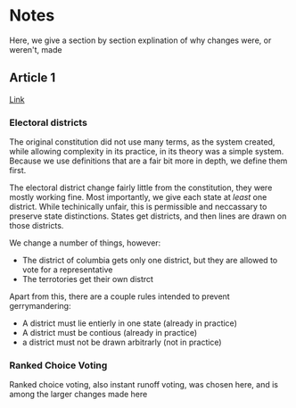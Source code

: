 # Notes 

Here, we give a section by section explination of why changes were, or weren't, made

## Article 1

[Link](../text/articles/art01.md)

### Electoral districts 
The original constitution did not use many terms, as the system created, while allowing complexity in its practice, in its theory was a simple system.
Because we use definitions that are a fair bit more in depth, we define them first.

The electoral district change fairly little from the constitution, they were mostly working fine.
Most importantly, we give each state at *least* one district.
While techinically unfair, this is permissible and neccassary to preserve state distinctions.
States get districts, and then lines are drawn on those districts.

We change a number of things, however:
- The district of columbia gets only one district, but they are allowed to vote for a representative 
- The terrotories get their own distrct 

Apart from this, there are a couple rules intended to prevent gerrymandering:
- A district must lie entierly in one state (already in practice)
- A district must be contious (already in practice)
- a district must not be drawn arbitrarly (not in practice)

### Ranked Choice Voting

Ranked choice voting, also instant runoff voting, was chosen here, and is among the larger changes made here